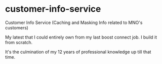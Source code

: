 # customer-info-service
Customer Info Service (Caching and Masking Info related to MNO's customers)

My latest that I could entirely own from my last boost connect job. I build it from scratch.

It's the culmination of my 12 years of professional knowledge up till that time.

